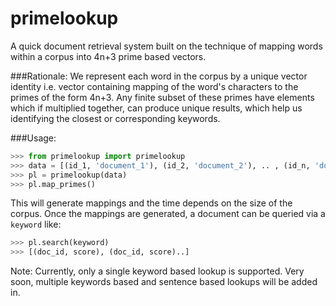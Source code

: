 primelookup
=======

A quick document retrieval system built on the technique of mapping words within a corpus into 4n+3 prime based vectors. 

###Rationale:
We represent each word in the corpus by a unique vector identity i.e. vector containing mapping of the word's characters
to the primes of the form 4n+3. Any finite subset of these primes have elements which if multiplied together, can produce unique results, which help us identifying the closest or corresponding keywords.

###Usage:
```python
>>> from primelookup import primelookup
>>> data = [(id_1, 'document_1'), (id_2, 'document_2'), .. , (id_n, 'document_n')]
>>> pl = primelookup(data)
>>> pl.map_primes()
```
This will generate mappings and the time depends on the size of the corpus. Once the mappings are generated, a document can be queried via a `keyword` like:
```python
>>> pl.search(keyword)
>>> [(doc_id, score), (doc_id, score)..]
```
Note: Currently, only a single keyword based lookup is supported. Very soon, multiple keywords based and sentence based lookups will be added in.
